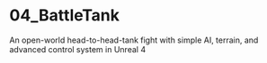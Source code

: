 # 04_BattleTank
An open-world head-to-head-tank fight with simple AI, terrain, and advanced control system in Unreal 4
